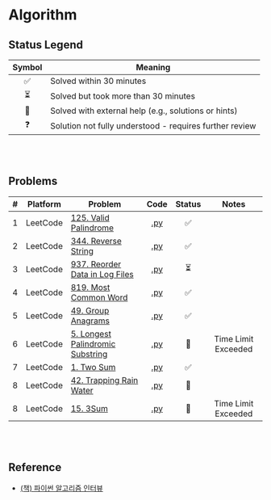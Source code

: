 # Algorithm

## Status Legend

| Symbol | Meaning |
|:------:|---------|
| ✅ | Solved within 30 minutes |
| ⏳ | Solved but took more than 30 minutes |
| 📖 | Solved with external help (e.g., solutions or hints) |
| ❓ | Solution not fully understood - requires further review |

<br><br>

## Problems

| # | Platform | Problem | Code | Status | Notes |
|:---:|--------|---------|:----:|:------:|:-----:|
| 1 | LeetCode | [125. Valid Palindrome](https://leetcode.com/problems/valid-palindrome/) | [.py](leetcode/0125.py) | ✅ |
| 2 | LeetCode | [344. Reverse String](https://leetcode.com/problems/reverse-string/) | [.py](leetcode/0344.py) | ✅|
| 3 | LeetCode | [937. Reorder Data in Log Files](https://leetcode.com/problems/reorder-data-in-log-files/) | [.py](leetcode/0937.py) | ⏳ |
| 4 | LeetCode | [819. Most Common Word](https://leetcode.com/problems/most-common-word/) | [.py](leetcode/0819.py) | ✅ |
| 5 | LeetCode | [49. Group Anagrams](https://leetcode.com/problems/group-anagrams/) | [.py](leetcode/0049.py) | ✅ |
| 6 | LeetCode | [5. Longest Palindromic Substring](https://leetcode.com/problems/longest-palindromic-substring/) | [.py](leetcode/0005.py) | 📖 | Time Limit Exceeded
| 7 | LeetCode | [1. Two Sum](https://leetcode.com/problems/two-sum/) | [.py](leetcode/0001.py) | ✅ |
| 8 | LeetCode | [42. Trapping Rain Water](https://leetcode.com/problems/trapping-rain-water/) | [.py](leetcode/0042.py) | 📖 |
| 8 | LeetCode | [15. 3Sum](https://leetcode.com/problems/3sum/) | [.py](leetcode/0015.py) | 📖 | Time Limit Exceeded

<br><br>

## Reference
- [(책) 파이썬 알고리즘 인터뷰](https://github.com/onlybooks/python-algorithm-interview)